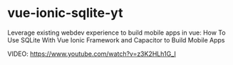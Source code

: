 # vue-ionic-sqlite-yt

Leverage existing webdev experience to build mobile apps in vue: How To Use SQLite With Vue Ionic Framework and Capacitor to Build Mobile Apps

VIDEO: https://www.youtube.com/watch?v=z3K2HLh1G_I
